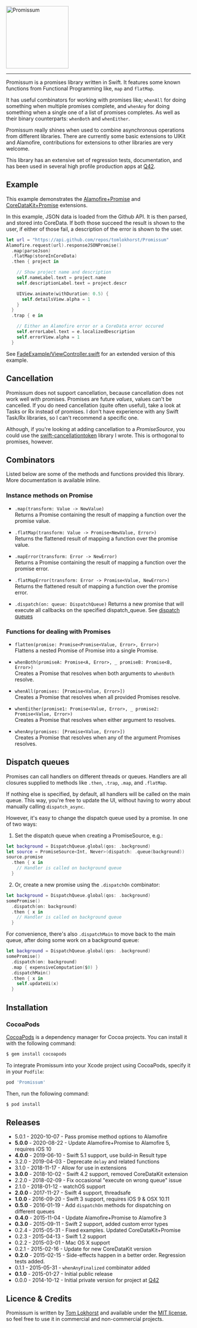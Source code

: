 <img src="https://cloud.githubusercontent.com/assets/75655/5077599/2f2d9f8c-6ea5-11e4-98d2-cdb72f6686a8.png" width="170" alt="Promissum">
<hr>

Promissum is a promises library written in Swift. It features some known functions from Functional Programming like, `map` and `flatMap`.

It has useful combinators for working with promises like; `whenAll` for doing something when multiple promises complete, and `whenAny` for doing something when a single one of a list of promises completes. As well as their binary counterparts: `whenBoth` and `whenEither`.

Promissum really shines when used to combine asynchronous operations from different libraries. There are currently some basic extensions to UIKit and Alamofire, contributions for extensions to other libraries are very welcome.

This library has an extensive set of regression tests, documentation, and has been used in several high profile production apps at [Q42](http://q42.com/swift).


Example
-------

This example demonstrates the [Alamofire+Promise](https://github.com/tomlokhorst/Promissum/blob/develop/extensions/PromissumExtensions/Alamofire%2BPromise.swift) and [CoreDataKit+Promise](https://github.com/tomlokhorst/Promissum/blob/develop/extensions/PromissumExtensions/CoreDataKit%2BPromise.swift) extensions.

In this example, JSON data is loaded from the Github API. It is then parsed, and stored into CoreData.
If both those succeed the result is shown to the user, if either of those fail, a description of the error is shown to the user.

```swift
let url = "https://api.github.com/repos/tomlokhorst/Promissum"
Alamofire.request(url).responseJSONPromise()
  .map(parseJson)
  .flatMap(storeInCoreData)
  .then { project in

    // Show project name and description
    self.nameLabel.text = project.name
    self.descriptionLabel.text = project.descr

    UIView.animate(withDuration: 0.5) {
      self.detailsView.alpha = 1
    }
  }
  .trap { e in

    // Either an Alamofire error or a CoreData error occured
    self.errorLabel.text = e.localizedDescription
    self.errorView.alpha = 1
  }
```

See [FadeExample/ViewController.swift](https://github.com/tomlokhorst/Promissum/blob/develop/examples/FadeExample/FadeExample/ViewController.swift) for an extended version of this example.


Cancellation
------------

Promissum does not support cancellation, because cancellation does not work well with promises. Promises are future _values_, values can't be cancelled. If you do need cancellation (quite often useful), take a look at Tasks or Rx instead of promises. I don't have experience with any Swift Task/Rx libraries, so I can't recommend a specific one.

Although, if you're looking at adding cancellation to a _PromiseSource_, you could use the [swift-cancellationtoken](https://github.com/tomlokhorst/swift-cancellationtoken) library I wrote. This is orthogonal to promises, however.


Combinators
-----------

Listed below are some of the methods and functions provided this library. More documentation is available inline.

### Instance methods on Promise

* `.map(transform: Value -> NewValue)`  
  Returns a Promise containing the result of mapping a function over the promise value.

* `.flatMap(transform: Value -> Promise<NewValue, Error>)`  
  Returns the flattened result of mapping a function over the promise value.

* `.mapError(transform: Error -> NewError)`  
  Returns a Promise containing the result of mapping a function over the promise error.

* `.flatMapError(transform: Error -> Promise<Value, NewError>)`  
  Returns the flattened result of mapping a function over the promise error.

* `.dispatch(on: queue: DispatchQueue)`
  Returns a new promise that will execute all callbacks on the specified dispatch_queue. See [dispatch queues](#dispatch-queues)


### Functions for dealing with Promises

* `flatten(promise: Promise<Promise<Value, Error>, Error>)`  
  Flattens a nested Promise of Promise into a single Promise.

* `whenBoth(promiseA: Promise<A, Error>, _ promiseB: Promise<B, Error>)`  
  Creates a Promise that resolves when both arguments to `whenBoth` resolve.

* `whenAll(promises: [Promise<Value, Error>])`  
  Creates a Promise that resolves when all provided Promises resolve.

* `whenEither(promise1: Promise<Value, Error>, _ promise2: Promise<Value, Error>)`  
  Creates a Promise that resolves when either argument to resolves.

* `whenAny(promises: [Promise<Value, Error>])`  
  Creates a Promise that resolves when any of the argument Promises resolves.


Dispatch queues
---------------

Promises can call handlers on different threads or queues. Handlers are all closures supplied to methods like `.then`, `.trap`, `.map`, and `.flatMap`.

If nothing else is specified, by default, all handlers will be called on the main queue.
This way, you're free to update the UI, without having to worry about manually calling `dispatch_async`.

However, it's easy to change the dispatch queue used by a promise. In one of two ways:

1. Set the dispatch queue when creating a PromiseSource, e.g.:

```swift
let background = DispatchQueue.global(qos: .background)
let source = PromiseSource<Int, Never>(dispatch: .queue(background))
source.promise
  .then { x in
    // Handler is called on background queue
  }
```

2. Or, create a new promise using the `.dispatchOn` combinator:

```swift
let background = DispatchQueue.global(qos: .background)
somePromise()
  .dispatch(on: background)
  .then { x in
    // Handler is called on background queue
  }
```

For convenience, there's also `.dispatchMain` to move back to the main queue, after doing some work on a background queue:

```swift
let background = DispatchQueue.global(qos: .background)
somePromise()
  .dispatch(on: background)
  .map { expensiveComputation($0) }
  .dispatchMain()
  .then { x in
    self.updateUi(x)
  }
```


Installation
------------

### CocoaPods

[CocoaPods](http://cocoapods.org) is a dependency manager for Cocoa projects.
You can install it with the following command:

```bash
$ gem install cocoapods
```

To integrate Promissum into your Xcode project using CocoaPods, specify it in your `Podfile`:

```ruby
pod 'Promissum'
```

Then, run the following command:

```bash
$ pod install
```


Releases
--------

 - 5.0.1 - 2020-10-07 - Pass promise method options to Alamofire
 - **5.0.0** - 2020-08-22 - Update Alamofire+Promise to Alamofire 5, requires iOS 10
 - **4.0.0** - 2019-06-10 - Swift 5.1 support, use build-in Result type
 - 3.2.0 - 2019-04-03 - Deprecate `delay` and related functions
 - 3.1.0 - 2018-11-17 - Allow for use in extensions
 - **3.0.0** - 2018-10-02 - Swift 4.2 support, removed CoreDataKit extension
 - 2.2.0 - 2018-02-09 - Fix occasional "execute on wrong queue" issue
 - 2.1.0 - 2018-01-12 - watchOS support
 - **2.0.0** - 2017-11-27 - Swift 4 support, threadsafe
 - **1.0.0** - 2016-09-20 - Swift 3 support, requires iOS 9 & OSX 10.11
 - **0.5.0** - 2016-01-19 - Add `dispatchOn` methods for dispatching on different queues
 - **0.4.0** - 2015-11-04 - Update Alamofire+Promise to Alamofire 3
 - **0.3.0** - 2015-09-11 - Swift 2 support, added custom error types
 - 0.2.4 - 2015-05-31 - Fixed examples. Updated CoreDataKit+Promise
 - 0.2.3 - 2015-04-13 - Swift 1.2 support
 - 0.2.2 - 2015-03-01 - Mac OS X support
 - 0.2.1 - 2015-02-16 - Update for new CoreDataKit version
 - **0.2.0** - 2015-02-15 - Side-effects happen in a better order. Regression tests added.
 - 0.1.1 - 2015-05-31 - `whenAnyFinalized` combinator added
 - **0.1.0** - 2015-01-27 - Initial public release
 - 0.0.0 - 2014-10-12 - Initial private version for project at [Q42](http://q42.com)


Licence & Credits
-----------------

Promissum is written by [Tom Lokhorst](https://twitter.com/tomlokhorst) and available under the [MIT license](https://github.com/tomlokhorst/promissum/blob/master/LICENSE), so feel free to use it in commercial and non-commercial projects.
